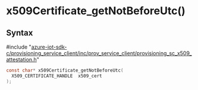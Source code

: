 # x509Certificate_getNotBeforeUtc()

## Syntax

\#include "[azure-iot-sdk-c/provisioning_service_client/inc/prov_service_client/provisioning_sc_x509_attestation.h](../provisioning-sc-x509-attestation-h.md)"  
```C
const char* x509Certificate_getNotBeforeUtc(
  X509_CERTIFICATE_HANDLE  x509_cert
);
```

